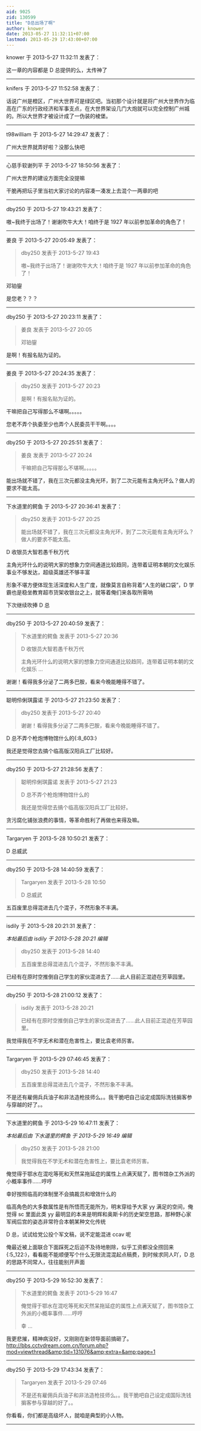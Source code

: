 ```yaml
---
aid: 9025
zid: 130599
title: "D总出场了啊"
author: knower
date: 2013-05-27 11:32:11+07:00
lastmod: 2013-05-29 17:43:00+07:00
---
```


knower 于 2013-5-27 11:32:11 发表了：

这一章的内容都是 D 总提供的么，太传神了

---

knifers 于 2013-5-27 11:52:58 发表了：

话说广州是橙区，广州大世界可是绿区吧。当初那个设计就是将广州大世界作为临高在广东的行政经济和军事支点，在大世界架设几门大炮就可以完全控制广州城的。所以大世界才被设计成了一伪装的棱堡。

---

t98william 于 2013-5-27 14:29:47 发表了：

广州大世界就弄好啦？没那么快吧

---

心慈手软谢列平 于 2013-5-27 18:50:56 发表了：

广州大世界的建设方面完全没提嘛

干脆再把坛子里当初大家讨论的内容凑一凑发上去混个一两章的吧

---

dby250 于 2013-5-27 19:43:21 发表了：

嗷~我终于出场了！谢谢吹牛大大！咱终于是 1927 年以前参加革命的角色了！

---

姜良 于 2013-5-27 20:05:49 发表了：

> dby250 发表于 2013-5-27 19:43
>
> 嗷~我终于出场了！谢谢吹牛大大！咱终于是 1927 年以前参加革命的角色了！

邓铂鋆

是您老？？？

---

dby250 于 2013-5-27 20:23:11 发表了：

> 姜良 发表于 2013-5-27 20:05
>
> 邓铂鋆

是啊！有报名贴为证的。

---

姜良 于 2013-5-27 20:24:35 发表了：

> dby250 发表于 2013-5-27 20:23
>
> 是啊！有报名贴为证的。

干嘛把自己写得那么不堪啊。。。。。

您老不弄个执委至少也弄个人民委员干干啊。。。。

---

dby250 于 2013-5-27 20:25:51 发表了：

> 姜良 发表于 2013-5-27 20:24
>
> 干嘛把自己写得那么不堪啊。。。。。

能出场就不错了，我在三次元都没主角光环，到了二次元能有主角光环么？做人的要求不能太高。

---

下水道里的鳄鱼 于 2013-5-27 20:36:41 发表了：

> dby250 发表于 2013-5-27 20:25
>
> 能出场就不错了，我在三次元都没主角光环，到了二次元能有主角光环么？做人的要求不能太高。

D 收银员大智若愚千秋万代

主角光环什么的说明大家的想象力空间通道比较趋同，连带着证明本朝的文化娱乐事业不够发达，超级英雄还不够丰富

形象不堪方便体现生活深度和人生广度，就像莫言自称背着“人生的破口袋”，D 学霸也是稳坐教育超市货架收银台之上，就等着俺们来各取所需呐

下次继续吹捧 D 总

---

dby250 于 2013-5-27 20:40:59 发表了：

> 下水道里的鳄鱼 发表于 2013-5-27 20:36
>
> D 收银员大智若愚千秋万代
>
> 主角光环什么的说明大家的想象力空间通道比较趋同，连带着证明本朝的文化娱乐 ...

谢谢！看得我多分泌了二两多巴胺，看来今晚能睡得不错了。

---

聪明伶俐琪露诺 于 2013-5-27 21:23:50 发表了：

> dby250 发表于 2013-5-27 20:40
>
> 谢谢！看得我多分泌了二两多巴胺，看来今晚能睡得不错了。

D 总不弄个枪炮博物馆什么的{:8_603:}

我还是觉得您去搞个临高版汉阳兵工厂比较好。

---

dby250 于 2013-5-27 21:28:56 发表了：

> 聪明伶俐琪露诺 发表于 2013-5-27 21:23
>
> D 总不弄个枪炮博物馆什么的
>
> 我还是觉得您去搞个临高版汉阳兵工厂比较好。

贪污腐化铺张浪费的事情，等革命胜利了再做也来得及嘛。

---

Targaryen 于 2013-5-28 10:50:21 发表了：

D 总威武

---

dby250 于 2013-5-28 14:40:59 发表了：

> Targaryen 发表于 2013-5-28 10:50
>
> D 总威武

五百废里总得混进去几个混子，不然形象不丰满。

---

isdily 于 2013-5-28 20:21:31 发表了：

_本帖最后由 isdily 于 2013-5-28 20:21 编辑_

> dby250 发表于 2013-5-28 14:40
>
> 五百废里总得混进去几个混子，不然形象不丰满。

已经有在原时空推倒自己学生的家伙混进去了……此人目前正混迹在芳草园里。

---

dby250 于 2013-5-28 21:00:12 发表了：

> isdily 发表于 2013-5-28 20:21
>
> 已经有在原时空推倒自己学生的家伙混进去了……此人目前正混迹在芳草园里。

我觉得我在不学无术和潜在危害性上，要比袁老师厉害。

---

Targaryen 于 2013-5-29 07:46:45 发表了：

> dby250 发表于 2013-5-28 14:40
>
> 五百废里总得混进去几个混子，不然形象不丰满。

不是还有雇佣兵兵油子和非法造枪技师么。。我干脆吧自己设定成国际洗钱掮客参与穿越的好了。。

---

下水道里的鳄鱼 于 2013-5-29 16:47:11 发表了：

_本帖最后由 下水道里的鳄鱼 于 2013-5-29 16:49 编辑_

> dby250 发表于 2013-5-28 21:00
>
> 我觉得我在不学无术和潜在危害性上，要比袁老师厉害。

俺觉得于鄂水在混吃等死和天然呆拖延症的属性上点满天赋了，图书馆杂工外派的小概率事件……哼哼

幸好按照临高的体制里不会搞裁员和增效什么的

临高角色的大多数属性是有所悟而无能所为，明末穿给予大家 yy 满足的空间，俺觉得 sc 里面此类 yy 最明显的本来是明辉和奥斯卡的历史架空思路，那种野心家军阀后宫的姿态非常符合本朝某种文化传统

D 总，试试给党公投个军文稿，说不定能混进 ccav 呢

俺最近被上面联合下面踩死之后迫不及待地剔除，似乎工资都没全捞回来{:5_122:}，看看能不能顺便写个什么无限流混混起点稿费，到时候求同人吖，D 总的思路不同常人，往往能别开声面

---

dby250 于 2013-5-29 16:52:30 发表了：

> 下水道里的鳄鱼 发表于 2013-5-29 16:47
>
> 俺觉得于鄂水在混吃等死和天然呆拖延症的属性上点满天赋了，图书馆杂工外派的小概率事件……哼哼
>
> 幸 ...

我更悲摧，精神病没好，又刚刚在新领导面前搞砸了。
http://bbs.cctvdream.com.cn/forum.php?mod=viewthread&amp;tid=131076&amp;extra=&amp;page=1

---

dby250 于 2013-5-29 17:43:34 发表了：

> Targaryen 发表于 2013-5-29 07:46
>
> 不是还有雇佣兵兵油子和非法造枪技师么。。我干脆吧自己设定成国际洗钱掮客参与穿越的好了。。

你看看，你们都是高级坏人，就咱是典型的小人物。

---
